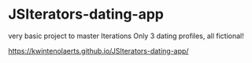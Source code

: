 # JSIterators-dating-app
very basic project to master Iterations
Only 3 dating profiles, all fictional!

 https://kwintenolaerts.github.io/JSIterators-dating-app/
